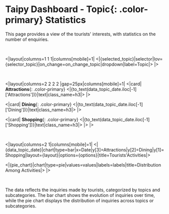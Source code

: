 # Taipy Dashboard - **Topic**{: .color-primary} Statistics

This page provides a view of the tourists' interests, with statistics on the number of enquiries.

<br/>

<|layout|columns=1 1 1|columns[mobile]=1|
<|{selected_topic}|selector|lov={selector_topic}|on_change=on_change_topic|dropdown|label=Topic|>
|>

<br/>

<|layout|columns=2 2 2 2 |gap=25px|columns[mobile]=1|
<|card|
**Attractions**{: .color-primary}
<|{to_text(data_topic_date.iloc[-1]['Attractions'])}|text|class_name=h3|>
|>

<|card|
**Dining**{: .color-primary}
<|{to_text(data_topic_date.iloc[-1]['Dining'])}|text|class_name=h3|>
|>

<|card|
**Shopping**{: .color-primary}
<|{to_text(data_topic_date.iloc[-1]['Shopping'])}|text|class_name=h3|>
|>
|>

<br/>

<|layout|columns=2 1|columns[mobile]=1|
<|{data_topic_date}|chart|type=bar|x=Date|y[3]=Attractions|y[2]=Dining|y[1]=Shopping|layout={layout}|options={options}|title=Tourists'Activities|>

<|{pie_chart}|chart|type=pie|values=values|labels=labels|title=Distribution Among Activities|>
|>
 
<br/>

The data reflects the inquiries made by tourists, categorized by topics and subcategories. 
The bar chart shows the evolution of inquiries over time, while the pie chart displays the 
distribution of inquiries across topics or subcategories.
